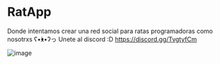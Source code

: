 # RatApp
Donde intentamos crear una red social para ratas programadoras como nosotrxs ʕ•́ᴥ•̀ʔっ
Unete al discord :D https://discord.gg/TvgtyfCm

![image](https://user-images.githubusercontent.com/110541050/184041504-77249be7-bba1-48c4-8eba-f5da16bbdafd.png)
